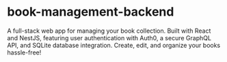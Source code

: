 # book-management-backend
A full-stack web app for managing your book collection. Built with React and NestJS, featuring user authentication with Auth0, a secure GraphQL API, and SQLite database integration. Create, edit, and organize your books hassle-free!
